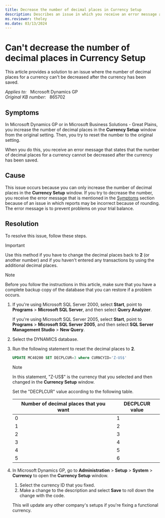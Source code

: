 ```yaml
---
title: Decrease the number of decimal places in Currency Setup
description: Describes an issue in which you receive an error message and you can't decrease the number of decimal places for a currency.
ms.reviewer: theley
ms.date: 03/13/2024
---
```

# Can't decrease the number of decimal places in Currency Setup

This article provides a solution to an issue where the number of decimal places for a currency can't be decreased after the currency has been saved.

_Applies to:_ &nbsp; Microsoft Dynamics GP  
_Original KB number:_ &nbsp; 865702

## Symptoms

In Microsoft Dynamics GP or in Microsoft Business Solutions - Great Plains, you increase the number of decimal places in the **Currency Setup** window from the original setting. Then, you try to reset the number to the original setting.

When you do this, you receive an error message that states that the number of decimal places for a currency cannot be decreased after the currency has been saved.

## Cause

This issue occurs because you can only increase the number of decimal places in the **Currency Setup** window. If you try to decrease the number, you receive the error message that is mentioned in the [Symptoms](#symptoms) section because of an issue in which reports may be incorrect because of rounding. The error message is to prevent problems on your trial balance.

## Resolution

To resolve this issue, follow these steps.

> [!IMPORTANT]
> Use this method if you have to change the decimal places back to **2** (or another number) and if you haven't entered any transactions by using the additional decimal places.

> [!NOTE]
> Before you follow the instructions in this article, make sure that you have a complete backup copy of the database that you can restore if a problem occurs.

1. If you're using Microsoft SQL Server 2000, select **Start**, point to **Programs** > **Microsoft SQL Server**, and then select **Query Analyzer**.

   If you're using Microsoft SQL Server 2005, select **Start**, point to **Programs** > **Microsoft SQL Server 2005**, and then select **SQL Server Management Studio** > **New Query**.

2. Select the DYNAMICS database.

3. Run the following statement to reset the decimal places to **2**.

    ```sql
    UPDATE MC40200 SET DECPLCUR=3 where CURNCYID='Z-US$'
    ```

    > [!NOTE]
    > In this statement, "Z-US$" is the currency that you selected and then changed in the **Currency Setup** window.

    Set the "DECPLCUR" value according to the following table.

    |Number of decimal places that you want|DECPLCUR value|
    |---|---|
    |0|1|
    |1|2|
    |2|3|
    |3|4|
    |4|5|
    |5|6|

4. In Microsoft Dynamics GP, go to **Administration** > **Setup** > **System** > **Currency** to open the **Currency Setup** window.
   
   1. Select the currency ID that you fixed.
   2. Make a change to the description and select **Save** to roll down the change with the code.

   This will update any other company's setups if you're fixing a functional currency.
